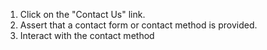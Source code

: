 1. Click on the "Contact Us" link.
2. Assert that a contact form or contact method is provided.
3. Interact with the contact method